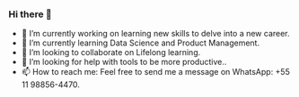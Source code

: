### Hi there 👋

- 🔭 I’m currently working on learning new skills to delve into a new career.
- 🌱 I’m currently learning Data Science and Product Management.
- 👯 I’m looking to collaborate on Lifelong learning.
- 🤔 I’m looking for help with tools to be more productive..
- 📫 How to reach me: Feel free to send me a message on WhatsApp: +55 11 98856-4470.

<!--
**AndersonUyekita/AndersonUyekita** is a ✨ _special_ ✨ repository because its `README.md` (this file) appears on your GitHub profile.

Here are some ideas to get you started:

- 🔭 I’m currently working on ...
- 🌱 I’m currently learning ...
- 👯 I’m looking to collaborate on ...
- 🤔 I’m looking for help with ...
- 💬 Ask me about ...
- 📫 How to reach me: ...
- 😄 Pronouns: ...
- ⚡ Fun fact: ...
-->
